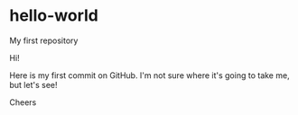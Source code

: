 # hello-world
My first repository

Hi!

Here is my first commit on GitHub. I'm not sure where it's going to take me, but let's see!

Cheers
